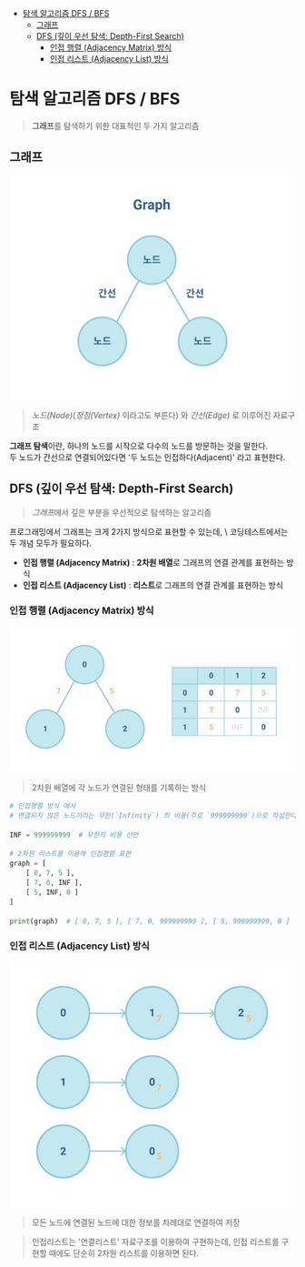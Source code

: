 - [탐색 알고리즘 DFS / BFS](#탐색-알고리즘-dfs--bfs)
	- [그래프](#그래프)
	- [DFS (깊이 우선 탐색: Depth-First Search)](#dfs-깊이-우선-탐색-depth-first-search)
		- [인접 행렬 (Adjacency Matrix) 방식](#인접-행렬-adjacency-matrix-방식)
		- [인접 리스트 (Adjacency List) 방식](#인접-리스트-adjacency-list-방식)

# 탐색 알고리즘 DFS / BFS

> **그래프**를 탐색하기 위한 대표적인 두 가지 알고리즘

## 그래프

<img src="../images/211127_Graph.PNG">

> *노드(Node)*(*정점(Vertex)* 이라고도 부른다) 와 *간선(Edge)* 로 이루어진 자료구조

**그래프 탐색**이란, 하나의 노드를 시작으로 다수의 노드를 방문하는 것을 말한다. \
두 노드가 간선으로 연결되어있다면 '두 노드는 인접하다(Adjacent)' 라고 표현한다.

## DFS (깊이 우선 탐색: Depth-First Search)
> *그래프*에서 깊은 부분을 우선적으로 탐색하는 알고리즘

프로그래밍에서 그래프는 크게 2가지 방식으로 표현할 수 있는데, \ 코딩테스트에서는 두 개념 모두가 필요하다. 

* **인접 행렬 (Adjacency Matrix)** : **2차원 배열**로 그래프의 연결 관계를 표현하는 방식
* **인접 리스트 (Adjacency List)** : **리스트**로 그래프의 연결 관계를 표현하는 방식

### 인접 행렬 (Adjacency Matrix) 방식

<img src="../images/211130_인접행렬1.PNG">

> 2차원 배열에 각 노드가 연결된 형태를 기록하는 방식

``` python
# 인접행렬 방식 예시
# 연결되지 않은 노드끼리는 무한(`Infinity`) 의 비용(주로 `999999999`)으로 작성한다.

INF = 999999999  # 무한의 비용 선언

# 2차원 리스트를 이용해 인접행렬 표현
graph = [
	[ 0, 7, 5 ],
	[ 7, 0, INF ],
	[ 5, INF, 0 ]
]

print(graph)  # [ 0, 7, 5 ], [ 7, 0, 999999999 ], [ 5, 999999999, 0 ]
```

### 인접 리스트 (Adjacency List) 방식

<img src="../images/211130_인접리스트1.PNG">

> 모든 노드에 연결된 노드에 대한 정보를 차례대로 연결하여 저장

> 인접리스트는 '연결리스트' 자료구조를 이용하여 구현하는데, 인접 리스트를 구현할 때에도 단순히 2차원 리스트를 이용하면 된다.

``` python

```



